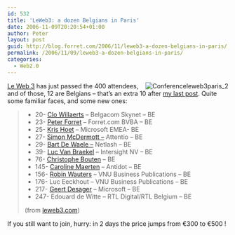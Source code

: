 ```yaml
---
id: 532
title: 'LeWeb3: a dozen Belgians in Paris'
date: 2006-11-09T20:20:54+01:00
author: Peter
layout: post
guid: http://blog.forret.com/2006/11/leweb3-a-dozen-belgians-in-paris/
permalink: /2006/11/09/leweb3-a-dozen-belgians-in-paris/
categories:
  - Web2.0
---
```

[<img border="0" style="float: right; margin-left: 5px" src="http://www.leweb3.com/photos/uncategorized/conferenceleweb3paris_2.jpg" title="Conferenceleweb3paris_2" alt="Conferenceleweb3paris_2" />](http://www.leweb3.com)

[Le Web 3](http://www.leweb3.com) has just passed the 400 attendees, and of those, 12 are Belgians &#8211; that&#8217;s an extra 10 after [my last post](http://blog.forret.com/2006/10/le-web-3-in-paris/). Quite some familiar faces, and some new ones:

>   * 20- [Clo Willaerts](http://blogs.skynet.be) &#8211; Belgacom Skynet &#8211; BE
>   * 23- [Peter Forret](http://blog.forret.com) &#8211; Forret.com BVBA &#8211; BE
>   * 25- [Kris Hoet](http://crossthebreeze.wordpress.com) &#8211; Microsoft EMEA- BE
>   * 27- [Simon McDermott &#8211;](http://www.attentio.com/blog) Attentio &#8211; BE
>   * 29- [Bart De Waele &#8211;](http://www.netlash.com) Netlash &#8211; BE
>   * 39- [Luc Van Braekel](http://lvb.net) &#8211; Intersight NV &#8211; BE
>   * 76- [Christophe Bouten](http://www.voetbalenzo.be/serendipity) &#8211; BE
>   * 145- [Caroline Maerten](http://www.rollingtalks.com) &#8211; Antidot &#8211; BE
>   * 156- [Robin Wauters](http://www.vnunet.be) &#8211; VNU Business Publications &#8211; BE
>   * 176- Luc Eeckhout &#8211; VNU Business Publications &#8211; BE
>   * 217- [Geert Desager](http://desager.spaces.live.com/blog/) &#8211; Microsoft &#8211; BE
>   * 247- Edouard de Witte &#8211; RTL Digital/RTL Belgium &#8211; BE
> 
> (from [leweb3.com](http://www.leweb3.com/leweb3/2006/11/confirmed_parti.html))

If you still want to join, hurry: in 2 days the price jumps from &euro;300 to &euro;500 !